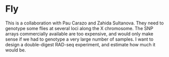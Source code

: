 Fly
===

This is a collaboration with Pau Carazo and Zahida Sultanova. They need to genotype
some flies at several loci along the X chromosome. The SNP arrays commercially available
are too expensive, and would only make sense if we had to genotype a very large number
of samples. I want to design a double-digest RAD-seq experiment, and estimate how much
it would be.


